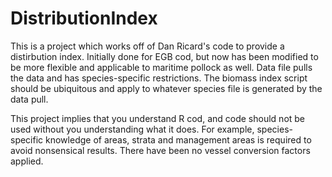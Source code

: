 # DistributionIndex

This is a project which works off of Dan Ricard's code to provide a distirbution index. Initially done for EGB cod, but now has been modified to be more flexible and applicable to maritime pollock as well. Data file pulls the data and has species-specific restrictions. The biomass index script should be ubiquitous and apply to whatever species file is generated by the data pull.

This project implies that you understand R cod, and code should not be used without you understanding what it does. For example, species-specific knowledge of areas, strata and management areas is required to avoid nonsensical results. There have been no vessel conversion factors applied.
